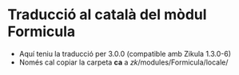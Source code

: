 Traducció al català del mòdul **Formicula**
===========================================
- Aquí teniu la traducció per 3.0.0 (compatible amb Zikula 1.3.0-6)
- Només cal copiar la carpeta **ca** a *zk*/modules/Formicula/locale/
